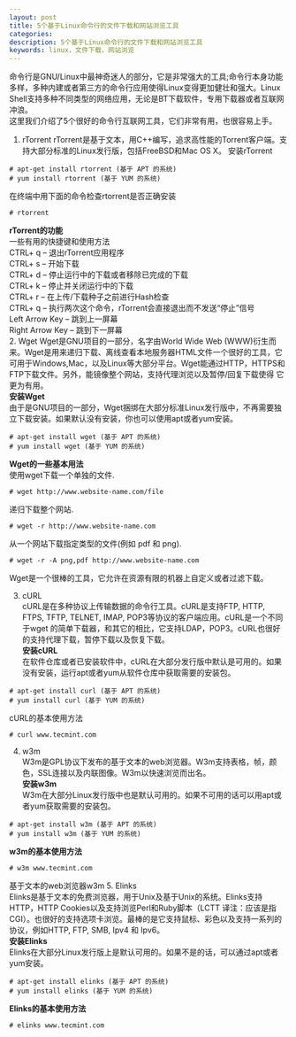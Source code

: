 ```yaml
---
layout: post
title: 5个基于Linux命令行的文件下载和网站浏览工具
categories:
description: 5个基于Linux命令行的文件下载和网站浏览工具
keywords: linux，文件下载，网站浏览
---
```


命令行是GNU/Linux中最神奇迷人的部分，它是非常强大的工具;命令行本身功能多样，多种内建或者第三方的命令行应用使得Linux变得更加健壮和强大。Linux Shell支持多种不同类型的网络应用，无论是BT下载软件，专用下载器或者互联网冲浪。   
这里我们介绍了5个很好的命令行互联网工具，它们非常有用，也很容易上手。

1. rTorrent
rTorrent是基于文本，用C++编写，追求高性能的Torrent客户端。支持大部分标准的Linux发行版，包括FreeBSD和Mac OS X。
安装rTorrent
```
# apt­-get install rtorrent (基于 APT 的系统)
# yum install rtorrent (基于 YUM 的系统)
```
在终端中用下面的命令检查rtorrent是否正确安装
```
# rtorrent
```
**rTorrent的功能**  
一些有用的快捷键和使用方法  
CTRL+ q – 退出rTorrent应用程序  
CTRL+ s – 开始下载  
CTRL+ d – 停止运行中的下载或者移除已完成的下载  
CTRL+ k – 停止并关闭运行中的下载  
CTRL+ r – 在上传/下载种子之前进行Hash检查  
CTRL+ q – 执行两次这个命令，rTorrent会直接退出而不发送“停止”信号  
Left Arrow Key – 跳到上一屏幕  
Right Arrow Key – 跳到下一屏幕  
2. Wget
Wget是GNU项目的一部分，名字由World Wide Web (WWW)衍生而来。Wget是用来递归下载、离线查看本地服务器HTML文件一个很好的工具，它可用于Windows,Mac，以及Linux等大部分平台。Wget能通过HTTP，HTTPS和FTP下载文件。另外，能镜像整个网站，支持代理浏览以及暂停/回复下载使得 它更为有用。  
**安装Wget**  
由于是GNU项目的一部分，Wget捆绑在大部分标准Linux发行版中，不再需要独立下载安装。如果默认没有安装，你也可以使用apt或者yum安装。  
```
# apt­-get install wget (基于 APT 的系统)
# yum install wget (基于 YUM 的系统)
```
**Wget的一些基本用法**  
使用wget下载一个单独的文件.
```
# wget http://www.website-name.com/file
```
递归下载整个网站.
```
# wget -r http://www.website-name.com
```
从一个网站下载指定类型的文件(例如 pdf 和 png).
```
# wget -r -A png,pdf http://www.website-name.com
```
Wget是一个很棒的工具，它允许在资源有限的机器上自定义或者过滤下载。

3. cURL  
cURL是在多种协议上传输数据的命令行工具。cURL是支持FTP, HTTP, FTPS, TFTP, TELNET, IMAP, POP3等协议的客户端应用。cURL是一个不同于wget 的简单下载器，和其它的相比，它支持LDAP，POP3。cURL也很好的支持代理下载，暂停下载以及恢复下载。  
**安装cURL**  
在软件仓库或者已安装软件中，cURL在大部分发行版中默认是可用的。如果没有安装，运行apt或者yum从软件仓库中获取需要的安装包。  
```
# apt­-get install curl (基于 APT 的系统)
# yum install curl (基于 YUM 的系统)
```
cURL的基本使用方法
```
# curl www.tecmint.com
```
4. w3m  
W3m是GPL协议下发布的基于文本的web浏览器。W3m支持表格，帧，颜色，SSL连接以及内联图像。W3m以快速浏览而出名。  
**安装w3m**  
W3m在大部分Linux发行版中也是默认可用的。如果不可用的话可以用apt或者yum获取需要的安装包。
```
# apt­-get install w3m (基于 APT 的系统)
# yum install w3m (基于 YUM 的系统)
```
**w3m的基本使用方法**
```
# w3m www.tecmint.com
```
基于文本的web浏览器w3m
5. Elinks  
Elinks是基于文本的免费浏览器，用于Unix及基于Unix的系统。Elinks支持 HTTP，HTTP Cookies以及支持浏览Perl和Ruby脚本（LCTT 译注：应该是指 CGI）。也很好的支持选项卡浏览。最棒的是它支持鼠标、彩色以及支持一系列的协议，例如HTTP, FTP, SMB, Ipv4 和 Ipv6。  
**安装Elinks**  
Elinks在大部分Linux发行版上是默认可用的。如果不是的话，可以通过apt或者yum安装。
```
# apt­-get install elinks (基于 APT 的系统)
# yum install elinks (基于 YUM 的系统)
```
**Elinks的基本使用方法**
```
# elinks www.tecmint.com
```
